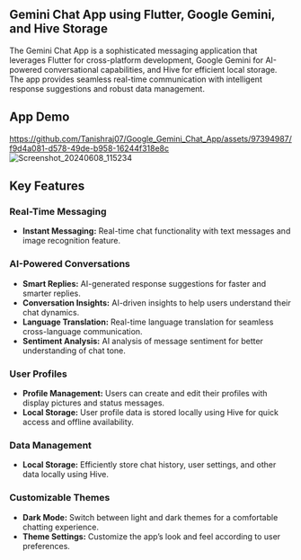 ## Gemini Chat App using Flutter, Google Gemini, and Hive Storage

The Gemini Chat App is a sophisticated messaging application that leverages Flutter for cross-platform development, Google Gemini for AI-powered conversational capabilities, and Hive for efficient local storage. The app provides seamless real-time communication with intelligent response suggestions and robust data management.
## App Demo

https://github.com/Tanishraj07/Google_Gemini_Chat_App/assets/97394987/f9d4a081-d578-49de-b958-16244f318e8c
![Screenshot_20240608_115234](https://github.com/Tanishraj07/Google_Gemini_Chat_App/assets/97394987/369c61c3-ffce-4a50-8ad2-fe6d1a0c2958)


## Key Features

### Real-Time Messaging
- **Instant Messaging:** Real-time chat functionality with text messages and image recognition feature.


### AI-Powered Conversations
- **Smart Replies:** AI-generated response suggestions for faster and smarter replies.
- **Conversation Insights:** AI-driven insights to help users understand their chat dynamics.
- **Language Translation:** Real-time language translation for seamless cross-language communication.
- **Sentiment Analysis:** AI analysis of message sentiment for better understanding of chat tone.

### User Profiles
- **Profile Management:** Users can create and edit their profiles with display pictures and status messages.
- **Local Storage:** User profile data is stored locally using Hive for quick access and offline availability.


### Data Management
- **Local Storage:** Efficiently store chat history, user settings, and other data locally using Hive.

### Customizable Themes
- **Dark Mode:** Switch between light and dark themes for a comfortable chatting experience.
- **Theme Settings:** Customize the app’s look and feel according to user preferences.




